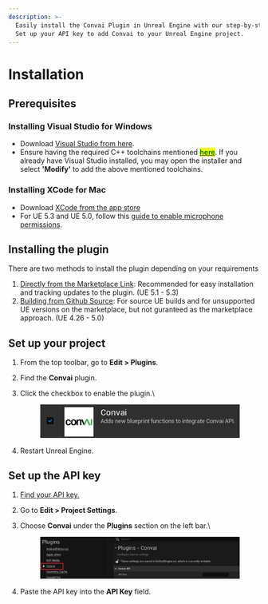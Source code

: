 ```yaml
---
description: >-
  Easily install the Convai Plugin in Unreal Engine with our step-by-step guide.
  Set up your API key to add Convai to your Unreal Engine project.
---
```


# Installation

## Prerequisites

### Installing Visual Studio for Windows

* Download  [Visual Studio from here](https://visualstudio.microsoft.com/downloads/).
* Ensure having the required C++ toolchains mentioned [<mark style="color:green;">**here**</mark>](https://docs.unrealengine.com/5.1/en-US/setting-up-visual-studio-development-environment-for-cplusplus-projects-in-unreal-engine/). If you already have Visual Studio installed, you may open the installer and select **'Modify'** to add the above mentioned toolchains.&#x20;

### Installing XCode for Mac

* Download [XCode from the app store](https://apps.apple.com/us/app/xcode/id497799835?mt=12)
* For UE 5.3 and UE 5.0, follow this [guide to enable microphone permissions](../../mac-microphone-permission-required-for-ue-5.0-and-5.3.md).

## Installing the plugin

There are two methods to install the plugin depending on your requirements

1. [Directly from the Marketplace Link](https://www.unrealengine.com/marketplace/en-US/product/convai): Recommended for easy installation and tracking updates to the plugin. (UE 5.1 - 5.3)
2. [Building from Github Source](https://github.com/Conv-AI/Convai-UnrealEngine-SDK?tab=readme-ov-file#installation): For source UE builds and for unsupported UE versions on the marketplace, but not guranteed as the marketplace approach. (UE 4.26 - 5.0)

## Set up your project

1. From the top toolbar, go to **Edit > Plugins**.&#x20;
2. Find the **Convai** plugin.
3.  Click the checkbox to enable the plugin.\


    <div align="left"><figure><img src="../../../../.gitbook/assets/image (130).png" alt=""><figcaption></figcaption></figure></div>
4. Restart Unreal Engine.&#x20;

## Set up the API key

1. [Find your API key.](broken-reference)
2. Go to **Edit > Project Settings**.
3.  Choose **Convai** under the **Plugins** section on the left bar.\


    <div align="left"><figure><img src="../../../../.gitbook/assets/image (196).png" alt=""><figcaption></figcaption></figure></div>
4. Paste the API key into the **API Key** field.
